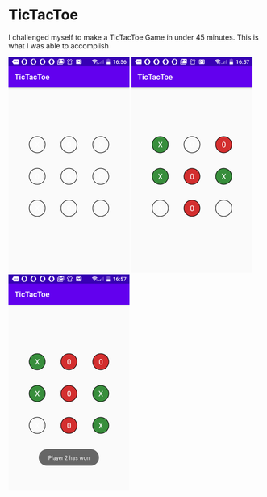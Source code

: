# TicTacToe
I challenged myself to make a TicTacToe Game in under 45 minutes. This is what I was able to accomplish


<img src="https://github.com/MartinMbae/TicTacToe/blob/master/screenshots/screenshot_1.png" data-canonical-src="https://github.com/MartinMbae/TicTacToe/blob/master/screenshots/screenshot_1.png" width="240" height="427" /> <img src="https://github.com/MartinMbae/TicTacToe/blob/master/screenshots/screenshot_2.png" data-canonical-src="https://github.com/MartinMbae/TicTacToe/blob/master/screenshots/screenshot_2.png" width="240" height="427" /> <img src="https://github.com/MartinMbae/TicTacToe/blob/master/screenshots/screenshot_3.png" data-canonical-src="https://github.com/MartinMbae/TicTacToe/blob/master/screenshots/screenshot_3.png" width="240" height="427" />

